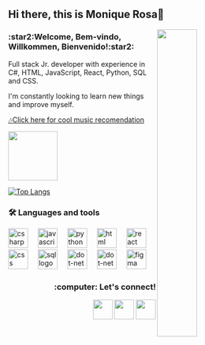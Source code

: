 
## Hi there, this is Monique Rosa👋

<img align="right" width="40%" src="https://i.imgur.com/F2awCEF.png">

<h3>:star2:Welcome, Bem-vindo, Willkommen, Bienvenido!:star2:</h3>

Full stack Jr. developer with experience in C#, HTML, JavaScript, React, Python, SQL and CSS. 

I'm constantly looking to learn new things and improve myself.

<a href="https://open.spotify.com/playlist/6TV2GnlkHSR5qQ8HjTasKR?si=765cb49bbc134de2">:notes:Click here for cool music recomendation 

<img align ="center" src="https://user-images.githubusercontent.com/74038190/226127927-3feb953e-cc01-482e-b732-311b2907991f.gif" width="100">

<div align="left">
 
[![Top Langs](https://github-readme-stats.vercel.app/api/top-langs/?username=mnqrs&layout=compact&theme=moltack)](https://github.com/mnqrs/github-readme-stats)



<h3 align="left">🛠 Languages and tools</h3>

<div align="left">
<img src="https://cdn.jsdelivr.net/gh/devicons/devicon/icons/csharp/csharp-original.svg" height="40" alt="csharp logo"/>
<img width="12" />
<img src="https://cdn.jsdelivr.net/gh/devicons/devicon/icons/javascript/javascript-original.svg" height="40" alt="javascript logo"/>
<img width="12" />
<img src="https://cdn.jsdelivr.net/gh/devicons/devicon/icons/python/python-plain.svg" height="40" alt="python logo"/>
<img width="12" />
<img src="https://cdn.jsdelivr.net/gh/devicons/devicon/icons/html5/html5-plain.svg" height="40" alt="html logo"/>
<img width="12" />  
<img src="https://cdn.jsdelivr.net/gh/devicons/devicon/icons/react/react-original.svg" height="40" alt="react logo"/>
<img width="12" />
<img src="https://cdn.jsdelivr.net/gh/devicons/devicon/icons/css3/css3-plain.svg" height="40" alt="css logo"/>
<img width="12" />  
<img src="https://cyclr.com/wp-content/uploads/2022/03/ext-550.png" height = "40" alt="sql logo"/>
<img width="12" />                         
<img src="https://cdn.jsdelivr.net/gh/devicons/devicon/icons/dot-net/dot-net-plain-wordmark.svg" height="40" alt="dot-net logo"/>
<img width="12" />
<img src="https://cdn.jsdelivr.net/gh/devicons/devicon/icons/git/git-plain.svg" height="40" alt="dot-net logo"/>
<img width="12" />
<img src="https://cdn.jsdelivr.net/gh/devicons/devicon/icons/figma/figma-original.svg" height="40" alt="figma logo"/>
<img width="12" />
</div><p></p>


 
       
<h3 align="right">:computer: Let's connect!</h3>
<div> 
<p align="right">
<a href="https://www.linkedin.com/in/moniquerosa/"> <img height="40" src="https://img.icons8.com/doodle/48/linkedin--v2.png" target="_blank"></a>
<a href="mailto:mnqrs@yahoo.com.br"> <img height="40" src="https://img.icons8.com/doodle/48/apple-mail.png" target="_blank"></a>
<a href="https://www.instagram.com/mnqrs/"> <img height="40" src="https://img.icons8.com/doodle/48/instagram--v1.png" target="_blank">
<div/>
